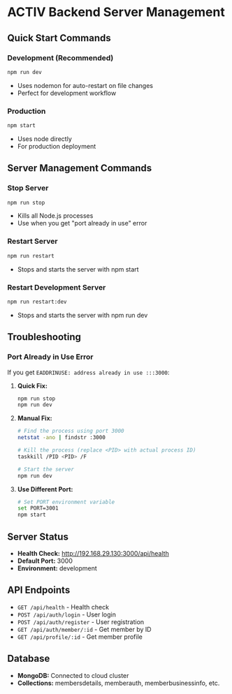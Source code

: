 # ACTIV Backend Server Management

## Quick Start Commands

### Development (Recommended)
```bash
npm run dev
```
- Uses nodemon for auto-restart on file changes
- Perfect for development workflow

### Production
```bash
npm start
```
- Uses node directly
- For production deployment

## Server Management Commands

### Stop Server
```bash
npm run stop
```
- Kills all Node.js processes
- Use when you get "port already in use" error

### Restart Server
```bash
npm run restart
```
- Stops and starts the server with npm start

### Restart Development Server
```bash
npm run restart:dev
```
- Stops and starts the server with npm run dev

## Troubleshooting

### Port Already in Use Error
If you get `EADDRINUSE: address already in use :::3000`:

1. **Quick Fix:**
   ```bash
   npm run stop
   npm run dev
   ```

2. **Manual Fix:**
   ```bash
   # Find the process using port 3000
   netstat -ano | findstr :3000
   
   # Kill the process (replace <PID> with actual process ID)
   taskkill /PID <PID> /F
   
   # Start the server
   npm run dev
   ```

3. **Use Different Port:**
   ```bash
   # Set PORT environment variable
   set PORT=3001
   npm start
   ```

## Server Status
- **Health Check:** http://192.168.29.130:3000/api/health
- **Default Port:** 3000
- **Environment:** development

## API Endpoints
- `GET /api/health` - Health check
- `POST /api/auth/login` - User login
- `POST /api/auth/register` - User registration
- `GET /api/auth/member/:id` - Get member by ID
- `GET /api/profile/:id` - Get member profile

## Database
- **MongoDB:** Connected to cloud cluster
- **Collections:** membersdetails, memberauth, memberbusinessinfo, etc.
